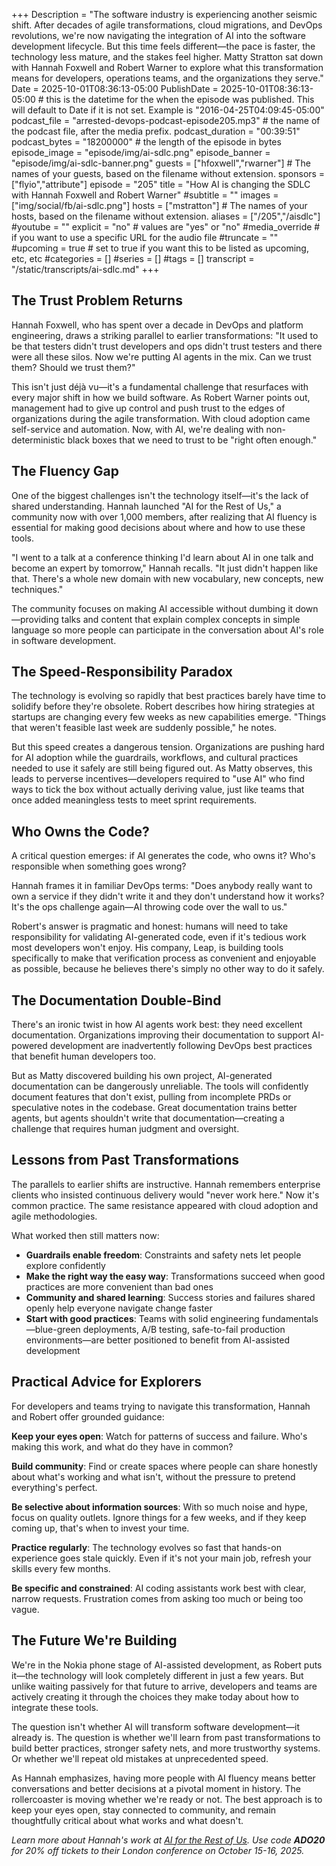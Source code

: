 +++
Description = "The software industry is experiencing another seismic shift. After decades of agile transformations, cloud migrations, and DevOps revolutions, we're now navigating the integration of AI into the software development lifecycle. But this time feels different—the pace is faster, the technology less mature, and the stakes feel higher. Matty Stratton sat down with Hannah Foxwell and Robert Warner to explore what this transformation means for developers, operations teams, and the organizations they serve."
Date = 2025-10-01T08:36:13-05:00
PublishDate = 2025-10-01T08:36:13-05:00 # this is the datetime for the when the episode was published. This will default to Date if it is not set. Example is "2016-04-25T04:09:45-05:00"
podcast_file = "arrested-devops-podcast-episode205.mp3" # the name of the podcast file, after the media prefix.
podcast_duration = "00:39:51"
podcast_bytes = "18200000" # the length of the episode in bytes
episode_image = "episode/img/ai-sdlc.png"
episode_banner = "episode/img/ai-sdlc-banner.png"
guests = ["hfoxwell","rwarner"] # The names of your guests, based on the filename without extension.
sponsors = ["flyio","attribute"]
episode = "205"
title = "How AI is changing the SDLC with Hannah Foxwell and Robert Warner"
#subtitle = ""
images = ["img/social/fb/ai-sdlc.png"]
hosts = ["mstratton"] # The names of your hosts, based on the filename without extension.
aliases = ["/205","/aisdlc"]
#youtube = ""
explicit = "no" # values are "yes" or "no"
#media_override # if you want to use a specific URL for the audio file
#truncate = ""
#upcoming = true # set to true if you want this to be listed as upcoming, etc, etc
#categories = []
#series = []
#tags = []
transcript = "/static/transcripts/ai-sdlc.md"
+++
## The Trust Problem Returns

Hannah Foxwell, who has spent over a decade in DevOps and platform engineering, draws a striking parallel to earlier transformations: "It used to be that testers didn't trust developers and ops didn't trust testers and there were all these silos. Now we're putting AI agents in the mix. Can we trust them? Should we trust them?"

This isn't just déjà vu—it's a fundamental challenge that resurfaces with every major shift in how we build software. As Robert Warner points out, management had to give up control and push trust to the edges of organizations during the agile transformation. With cloud adoption came self-service and automation. Now, with AI, we're dealing with non-deterministic black boxes that we need to trust to be "right often enough."

## The Fluency Gap

One of the biggest challenges isn't the technology itself—it's the lack of shared understanding. Hannah launched "AI for the Rest of Us," a community now with over 1,000 members, after realizing that AI fluency is essential for making good decisions about where and how to use these tools.

"I went to a talk at a conference thinking I'd learn about AI in one talk and become an expert by tomorrow," Hannah recalls. "It just didn't happen like that. There's a whole new domain with new vocabulary, new concepts, new techniques."

The community focuses on making AI accessible without dumbing it down—providing talks and content that explain complex concepts in simple language so more people can participate in the conversation about AI's role in software development.

## The Speed-Responsibility Paradox

The technology is evolving so rapidly that best practices barely have time to solidify before they're obsolete. Robert describes how hiring strategies at startups are changing every few weeks as new capabilities emerge. "Things that weren't feasible last week are suddenly possible," he notes.

But this speed creates a dangerous tension. Organizations are pushing hard for AI adoption while the guardrails, workflows, and cultural practices needed to use it safely are still being figured out. As Matty observes, this leads to perverse incentives—developers required to "use AI" who find ways to tick the box without actually deriving value, just like teams that once added meaningless tests to meet sprint requirements.

## Who Owns the Code?

A critical question emerges: if AI generates the code, who owns it? Who's responsible when something goes wrong?

Hannah frames it in familiar DevOps terms: "Does anybody really want to own a service if they didn't write it and they don't understand how it works? It's the ops challenge again—AI throwing code over the wall to us."

Robert's answer is pragmatic and honest: humans will need to take responsibility for validating AI-generated code, even if it's tedious work most developers won't enjoy. His company, Leap, is building tools specifically to make that verification process as convenient and enjoyable as possible, because he believes there's simply no other way to do it safely.

## The Documentation Double-Bind

There's an ironic twist in how AI agents work best: they need excellent documentation. Organizations improving their documentation to support AI-powered development are inadvertently following DevOps best practices that benefit human developers too.

But as Matty discovered building his own project, AI-generated documentation can be dangerously unreliable. The tools will confidently document features that don't exist, pulling from incomplete PRDs or speculative notes in the codebase. Great documentation trains better agents, but agents shouldn't write that documentation—creating a challenge that requires human judgment and oversight.

## Lessons from Past Transformations

The parallels to earlier shifts are instructive. Hannah remembers enterprise clients who insisted continuous delivery would "never work here." Now it's common practice. The same resistance appeared with cloud adoption and agile methodologies.

What worked then still matters now:
- **Guardrails enable freedom**: Constraints and safety nets let people explore confidently
- **Make the right way the easy way**: Transformations succeed when good practices are more convenient than bad ones
- **Community and shared learning**: Success stories and failures shared openly help everyone navigate change faster
- **Start with good practices**: Teams with solid engineering fundamentals—blue-green deployments, A/B testing, safe-to-fail production environments—are better positioned to benefit from AI-assisted development

## Practical Advice for Explorers

For developers and teams trying to navigate this transformation, Hannah and Robert offer grounded guidance:

**Keep your eyes open**: Watch for patterns of success and failure. Who's making this work, and what do they have in common?

**Build community**: Find or create spaces where people can share honestly about what's working and what isn't, without the pressure to pretend everything's perfect.

**Be selective about information sources**: With so much noise and hype, focus on quality outlets. Ignore things for a few weeks, and if they keep coming up, that's when to invest your time.

**Practice regularly**: The technology evolves so fast that hands-on experience goes stale quickly. Even if it's not your main job, refresh your skills every few months.

**Be specific and constrained**: AI coding assistants work best with clear, narrow requests. Frustration comes from asking too much or being too vague.

## The Future We're Building

We're in the Nokia phone stage of AI-assisted development, as Robert puts it—the technology will look completely different in just a few years. But unlike waiting passively for that future to arrive, developers and teams are actively creating it through the choices they make today about how to integrate these tools.

The question isn't whether AI will transform software development—it already is. The question is whether we'll learn from past transformations to build better practices, stronger safety nets, and more trustworthy systems. Or whether we'll repeat old mistakes at unprecedented speed.

As Hannah emphasizes, having more people with AI fluency means better conversations and better decisions at a pivotal moment in history. The rollercoaster is moving whether we're ready or not. The best approach is to keep your eyes open, stay connected to community, and remain thoughtfully critical about what works and what doesn't.

*Learn more about Hannah's work at [AI for the Rest of Us](https://aifortherestofus.live/). Use code **ADO20** for 20% off tickets to their London conference on October 15-16, 2025.*
